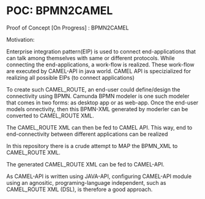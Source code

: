 # POC: BPMN2CAMEL
Proof of Concept [On Progress] : BPMN2CAMEL

Motivation:

Enterprise integration pattern(EIP) is used to connect end-applications that can talk among themselves with same or different protocols.
While connecting the end-applications, a work-flow is realized. These work-flow are executed by CAMEL-API in java world. CAMEL API is specizialized for realizing all possible EIPs (to connect applications)

To create such CAMEL_ROUTE, an end-user could define/design the connectivity using BPMN. Camunda BPMN modeler is one such modeler that comes in two forms: as desktop app or as web-app.
Once the end-user models onnectivity, then this BPMN-XML generated by moderler can be converted to CAMEL_ROUTE XML. 

The CAMEL_ROUTE XML can then be fed to CAMEL API. This way, end to end-connectivity between different applications can be realized

In this repository there is a crude attempt to MAP the BPMN_XML to CAMEL_ROUTE XML.

The generated CAMEL_ROUTE XML can be fed to CAMEL-API. 

As CAMEL-API is written using JAVA-API, configuring CAMEL-API module using an agnositic, programing-language independent, such as CAMEL_ROUTE XML (DSL), is therefore a good approach.
